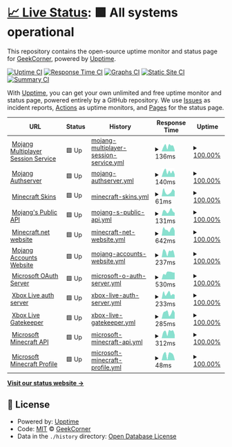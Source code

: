 # [📈 Live Status](https://GeekCornerGH.github.io/helios-status-page): <!--live status--> **🟩 All systems operational**

This repository contains the open-source uptime monitor and status page for [GeekCorner](https://ytgeek.gq), powered by [Upptime](https://github.com/upptime/upptime).

[![Uptime CI](https://github.com/GeekCornerGH/helios-status-page/workflows/Uptime%20CI/badge.svg)](https://github.com/GeekCornerGH/helios-status-page/actions?query=workflow%3A%22Uptime+CI%22)
[![Response Time CI](https://github.com/GeekCornerGH/helios-status-page/workflows/Response%20Time%20CI/badge.svg)](https://github.com/GeekCornerGH/helios-status-page/actions?query=workflow%3A%22Response+Time+CI%22)
[![Graphs CI](https://github.com/GeekCornerGH/helios-status-page/workflows/Graphs%20CI/badge.svg)](https://github.com/GeekCornerGH/helios-status-page/actions?query=workflow%3A%22Graphs+CI%22)
[![Static Site CI](https://github.com/GeekCornerGH/helios-status-page/workflows/Static%20Site%20CI/badge.svg)](https://github.com/GeekCornerGH/helios-status-page/actions?query=workflow%3A%22Static+Site+CI%22)
[![Summary CI](https://github.com/GeekCornerGH/helios-status-page/workflows/Summary%20CI/badge.svg)](https://github.com/GeekCornerGH/helios-status-page/actions?query=workflow%3A%22Summary+CI%22)

With [Upptime](https://upptime.js.org), you can get your own unlimited and free uptime monitor and status page, powered entirely by a GitHub repository. We use [Issues](https://github.com/GeekCornerGH/helios-status-page/issues) as incident reports, [Actions](https://github.com/GeekCornerGH/helios-status-page/actions) as uptime monitors, and [Pages](https://GeekCornerGH.github.io/helios-status-page) for the status page.

<!--start: status pages-->
<!-- This summary is generated by Upptime (https://github.com/upptime/upptime) -->
<!-- Do not edit this manually, your changes will be overwritten -->
<!-- prettier-ignore -->
| URL | Status | History | Response Time | Uptime |
| --- | ------ | ------- | ------------- | ------ |
| <img alt="" src="https://favicons.githubusercontent.com/session.minecraft.net" height="13"> [Mojang Multiplayer Session Service](http://session.minecraft.net) | 🟩 Up | [mojang-multiplayer-session-service.yml](https://github.com/GeekCornerGH/helios-status-page/commits/HEAD/history/mojang-multiplayer-session-service.yml) | <details><summary><img alt="Response time graph" src="./graphs/mojang-multiplayer-session-service/response-time-week.png" height="20"> 136ms</summary><br><a href="https://GeekCornerGH.github.io/helios-status-page/history/mojang-multiplayer-session-service"><img alt="Response time 142" src="https://img.shields.io/endpoint?url=https%3A%2F%2Fraw.githubusercontent.com%2FGeekCornerGH%2Fhelios-status-page%2FHEAD%2Fapi%2Fmojang-multiplayer-session-service%2Fresponse-time.json"></a><br><a href="https://GeekCornerGH.github.io/helios-status-page/history/mojang-multiplayer-session-service"><img alt="24-hour response time 27" src="https://img.shields.io/endpoint?url=https%3A%2F%2Fraw.githubusercontent.com%2FGeekCornerGH%2Fhelios-status-page%2FHEAD%2Fapi%2Fmojang-multiplayer-session-service%2Fresponse-time-day.json"></a><br><a href="https://GeekCornerGH.github.io/helios-status-page/history/mojang-multiplayer-session-service"><img alt="7-day response time 136" src="https://img.shields.io/endpoint?url=https%3A%2F%2Fraw.githubusercontent.com%2FGeekCornerGH%2Fhelios-status-page%2FHEAD%2Fapi%2Fmojang-multiplayer-session-service%2Fresponse-time-week.json"></a><br><a href="https://GeekCornerGH.github.io/helios-status-page/history/mojang-multiplayer-session-service"><img alt="30-day response time 143" src="https://img.shields.io/endpoint?url=https%3A%2F%2Fraw.githubusercontent.com%2FGeekCornerGH%2Fhelios-status-page%2FHEAD%2Fapi%2Fmojang-multiplayer-session-service%2Fresponse-time-month.json"></a><br><a href="https://GeekCornerGH.github.io/helios-status-page/history/mojang-multiplayer-session-service"><img alt="1-year response time 142" src="https://img.shields.io/endpoint?url=https%3A%2F%2Fraw.githubusercontent.com%2FGeekCornerGH%2Fhelios-status-page%2FHEAD%2Fapi%2Fmojang-multiplayer-session-service%2Fresponse-time-year.json"></a></details> | <details><summary><a href="https://GeekCornerGH.github.io/helios-status-page/history/mojang-multiplayer-session-service">100.00%</a></summary><a href="https://GeekCornerGH.github.io/helios-status-page/history/mojang-multiplayer-session-service"><img alt="All-time uptime 100.00%" src="https://img.shields.io/endpoint?url=https%3A%2F%2Fraw.githubusercontent.com%2FGeekCornerGH%2Fhelios-status-page%2FHEAD%2Fapi%2Fmojang-multiplayer-session-service%2Fuptime.json"></a><br><a href="https://GeekCornerGH.github.io/helios-status-page/history/mojang-multiplayer-session-service"><img alt="24-hour uptime 100.00%" src="https://img.shields.io/endpoint?url=https%3A%2F%2Fraw.githubusercontent.com%2FGeekCornerGH%2Fhelios-status-page%2FHEAD%2Fapi%2Fmojang-multiplayer-session-service%2Fuptime-day.json"></a><br><a href="https://GeekCornerGH.github.io/helios-status-page/history/mojang-multiplayer-session-service"><img alt="7-day uptime 100.00%" src="https://img.shields.io/endpoint?url=https%3A%2F%2Fraw.githubusercontent.com%2FGeekCornerGH%2Fhelios-status-page%2FHEAD%2Fapi%2Fmojang-multiplayer-session-service%2Fuptime-week.json"></a><br><a href="https://GeekCornerGH.github.io/helios-status-page/history/mojang-multiplayer-session-service"><img alt="30-day uptime 100.00%" src="https://img.shields.io/endpoint?url=https%3A%2F%2Fraw.githubusercontent.com%2FGeekCornerGH%2Fhelios-status-page%2FHEAD%2Fapi%2Fmojang-multiplayer-session-service%2Fuptime-month.json"></a><br><a href="https://GeekCornerGH.github.io/helios-status-page/history/mojang-multiplayer-session-service"><img alt="1-year uptime 100.00%" src="https://img.shields.io/endpoint?url=https%3A%2F%2Fraw.githubusercontent.com%2FGeekCornerGH%2Fhelios-status-page%2FHEAD%2Fapi%2Fmojang-multiplayer-session-service%2Fuptime-year.json"></a></details>
| <img alt="" src="https://favicons.githubusercontent.com/authserver.mojang.com" height="13"> [Mojang Authserver](https://authserver.mojang.com/) | 🟩 Up | [mojang-authserver.yml](https://github.com/GeekCornerGH/helios-status-page/commits/HEAD/history/mojang-authserver.yml) | <details><summary><img alt="Response time graph" src="./graphs/mojang-authserver/response-time-week.png" height="20"> 140ms</summary><br><a href="https://GeekCornerGH.github.io/helios-status-page/history/mojang-authserver"><img alt="Response time 132" src="https://img.shields.io/endpoint?url=https%3A%2F%2Fraw.githubusercontent.com%2FGeekCornerGH%2Fhelios-status-page%2FHEAD%2Fapi%2Fmojang-authserver%2Fresponse-time.json"></a><br><a href="https://GeekCornerGH.github.io/helios-status-page/history/mojang-authserver"><img alt="24-hour response time 72" src="https://img.shields.io/endpoint?url=https%3A%2F%2Fraw.githubusercontent.com%2FGeekCornerGH%2Fhelios-status-page%2FHEAD%2Fapi%2Fmojang-authserver%2Fresponse-time-day.json"></a><br><a href="https://GeekCornerGH.github.io/helios-status-page/history/mojang-authserver"><img alt="7-day response time 140" src="https://img.shields.io/endpoint?url=https%3A%2F%2Fraw.githubusercontent.com%2FGeekCornerGH%2Fhelios-status-page%2FHEAD%2Fapi%2Fmojang-authserver%2Fresponse-time-week.json"></a><br><a href="https://GeekCornerGH.github.io/helios-status-page/history/mojang-authserver"><img alt="30-day response time 143" src="https://img.shields.io/endpoint?url=https%3A%2F%2Fraw.githubusercontent.com%2FGeekCornerGH%2Fhelios-status-page%2FHEAD%2Fapi%2Fmojang-authserver%2Fresponse-time-month.json"></a><br><a href="https://GeekCornerGH.github.io/helios-status-page/history/mojang-authserver"><img alt="1-year response time 132" src="https://img.shields.io/endpoint?url=https%3A%2F%2Fraw.githubusercontent.com%2FGeekCornerGH%2Fhelios-status-page%2FHEAD%2Fapi%2Fmojang-authserver%2Fresponse-time-year.json"></a></details> | <details><summary><a href="https://GeekCornerGH.github.io/helios-status-page/history/mojang-authserver">100.00%</a></summary><a href="https://GeekCornerGH.github.io/helios-status-page/history/mojang-authserver"><img alt="All-time uptime 99.98%" src="https://img.shields.io/endpoint?url=https%3A%2F%2Fraw.githubusercontent.com%2FGeekCornerGH%2Fhelios-status-page%2FHEAD%2Fapi%2Fmojang-authserver%2Fuptime.json"></a><br><a href="https://GeekCornerGH.github.io/helios-status-page/history/mojang-authserver"><img alt="24-hour uptime 100.00%" src="https://img.shields.io/endpoint?url=https%3A%2F%2Fraw.githubusercontent.com%2FGeekCornerGH%2Fhelios-status-page%2FHEAD%2Fapi%2Fmojang-authserver%2Fuptime-day.json"></a><br><a href="https://GeekCornerGH.github.io/helios-status-page/history/mojang-authserver"><img alt="7-day uptime 100.00%" src="https://img.shields.io/endpoint?url=https%3A%2F%2Fraw.githubusercontent.com%2FGeekCornerGH%2Fhelios-status-page%2FHEAD%2Fapi%2Fmojang-authserver%2Fuptime-week.json"></a><br><a href="https://GeekCornerGH.github.io/helios-status-page/history/mojang-authserver"><img alt="30-day uptime 99.96%" src="https://img.shields.io/endpoint?url=https%3A%2F%2Fraw.githubusercontent.com%2FGeekCornerGH%2Fhelios-status-page%2FHEAD%2Fapi%2Fmojang-authserver%2Fuptime-month.json"></a><br><a href="https://GeekCornerGH.github.io/helios-status-page/history/mojang-authserver"><img alt="1-year uptime 99.98%" src="https://img.shields.io/endpoint?url=https%3A%2F%2Fraw.githubusercontent.com%2FGeekCornerGH%2Fhelios-status-page%2FHEAD%2Fapi%2Fmojang-authserver%2Fuptime-year.json"></a></details>
| <img alt="" src="https://favicons.githubusercontent.com/textures.minecraft.net" height="13"> [Minecraft Skins](https://textures.minecraft.net) | 🟩 Up | [minecraft-skins.yml](https://github.com/GeekCornerGH/helios-status-page/commits/HEAD/history/minecraft-skins.yml) | <details><summary><img alt="Response time graph" src="./graphs/minecraft-skins/response-time-week.png" height="20"> 61ms</summary><br><a href="https://GeekCornerGH.github.io/helios-status-page/history/minecraft-skins"><img alt="Response time 69" src="https://img.shields.io/endpoint?url=https%3A%2F%2Fraw.githubusercontent.com%2FGeekCornerGH%2Fhelios-status-page%2FHEAD%2Fapi%2Fminecraft-skins%2Fresponse-time.json"></a><br><a href="https://GeekCornerGH.github.io/helios-status-page/history/minecraft-skins"><img alt="24-hour response time 70" src="https://img.shields.io/endpoint?url=https%3A%2F%2Fraw.githubusercontent.com%2FGeekCornerGH%2Fhelios-status-page%2FHEAD%2Fapi%2Fminecraft-skins%2Fresponse-time-day.json"></a><br><a href="https://GeekCornerGH.github.io/helios-status-page/history/minecraft-skins"><img alt="7-day response time 61" src="https://img.shields.io/endpoint?url=https%3A%2F%2Fraw.githubusercontent.com%2FGeekCornerGH%2Fhelios-status-page%2FHEAD%2Fapi%2Fminecraft-skins%2Fresponse-time-week.json"></a><br><a href="https://GeekCornerGH.github.io/helios-status-page/history/minecraft-skins"><img alt="30-day response time 71" src="https://img.shields.io/endpoint?url=https%3A%2F%2Fraw.githubusercontent.com%2FGeekCornerGH%2Fhelios-status-page%2FHEAD%2Fapi%2Fminecraft-skins%2Fresponse-time-month.json"></a><br><a href="https://GeekCornerGH.github.io/helios-status-page/history/minecraft-skins"><img alt="1-year response time 69" src="https://img.shields.io/endpoint?url=https%3A%2F%2Fraw.githubusercontent.com%2FGeekCornerGH%2Fhelios-status-page%2FHEAD%2Fapi%2Fminecraft-skins%2Fresponse-time-year.json"></a></details> | <details><summary><a href="https://GeekCornerGH.github.io/helios-status-page/history/minecraft-skins">100.00%</a></summary><a href="https://GeekCornerGH.github.io/helios-status-page/history/minecraft-skins"><img alt="All-time uptime 100.00%" src="https://img.shields.io/endpoint?url=https%3A%2F%2Fraw.githubusercontent.com%2FGeekCornerGH%2Fhelios-status-page%2FHEAD%2Fapi%2Fminecraft-skins%2Fuptime.json"></a><br><a href="https://GeekCornerGH.github.io/helios-status-page/history/minecraft-skins"><img alt="24-hour uptime 100.00%" src="https://img.shields.io/endpoint?url=https%3A%2F%2Fraw.githubusercontent.com%2FGeekCornerGH%2Fhelios-status-page%2FHEAD%2Fapi%2Fminecraft-skins%2Fuptime-day.json"></a><br><a href="https://GeekCornerGH.github.io/helios-status-page/history/minecraft-skins"><img alt="7-day uptime 100.00%" src="https://img.shields.io/endpoint?url=https%3A%2F%2Fraw.githubusercontent.com%2FGeekCornerGH%2Fhelios-status-page%2FHEAD%2Fapi%2Fminecraft-skins%2Fuptime-week.json"></a><br><a href="https://GeekCornerGH.github.io/helios-status-page/history/minecraft-skins"><img alt="30-day uptime 100.00%" src="https://img.shields.io/endpoint?url=https%3A%2F%2Fraw.githubusercontent.com%2FGeekCornerGH%2Fhelios-status-page%2FHEAD%2Fapi%2Fminecraft-skins%2Fuptime-month.json"></a><br><a href="https://GeekCornerGH.github.io/helios-status-page/history/minecraft-skins"><img alt="1-year uptime 100.00%" src="https://img.shields.io/endpoint?url=https%3A%2F%2Fraw.githubusercontent.com%2FGeekCornerGH%2Fhelios-status-page%2FHEAD%2Fapi%2Fminecraft-skins%2Fuptime-year.json"></a></details>
| <img alt="" src="https://favicons.githubusercontent.com/api.mojang.com" height="13"> [Mojang's Public API](https://api.mojang.com/) | 🟩 Up | [mojang-s-public-api.yml](https://github.com/GeekCornerGH/helios-status-page/commits/HEAD/history/mojang-s-public-api.yml) | <details><summary><img alt="Response time graph" src="./graphs/mojang-s-public-api/response-time-week.png" height="20"> 131ms</summary><br><a href="https://GeekCornerGH.github.io/helios-status-page/history/mojang-s-public-api"><img alt="Response time 131" src="https://img.shields.io/endpoint?url=https%3A%2F%2Fraw.githubusercontent.com%2FGeekCornerGH%2Fhelios-status-page%2FHEAD%2Fapi%2Fmojang-s-public-api%2Fresponse-time.json"></a><br><a href="https://GeekCornerGH.github.io/helios-status-page/history/mojang-s-public-api"><img alt="24-hour response time 85" src="https://img.shields.io/endpoint?url=https%3A%2F%2Fraw.githubusercontent.com%2FGeekCornerGH%2Fhelios-status-page%2FHEAD%2Fapi%2Fmojang-s-public-api%2Fresponse-time-day.json"></a><br><a href="https://GeekCornerGH.github.io/helios-status-page/history/mojang-s-public-api"><img alt="7-day response time 131" src="https://img.shields.io/endpoint?url=https%3A%2F%2Fraw.githubusercontent.com%2FGeekCornerGH%2Fhelios-status-page%2FHEAD%2Fapi%2Fmojang-s-public-api%2Fresponse-time-week.json"></a><br><a href="https://GeekCornerGH.github.io/helios-status-page/history/mojang-s-public-api"><img alt="30-day response time 149" src="https://img.shields.io/endpoint?url=https%3A%2F%2Fraw.githubusercontent.com%2FGeekCornerGH%2Fhelios-status-page%2FHEAD%2Fapi%2Fmojang-s-public-api%2Fresponse-time-month.json"></a><br><a href="https://GeekCornerGH.github.io/helios-status-page/history/mojang-s-public-api"><img alt="1-year response time 131" src="https://img.shields.io/endpoint?url=https%3A%2F%2Fraw.githubusercontent.com%2FGeekCornerGH%2Fhelios-status-page%2FHEAD%2Fapi%2Fmojang-s-public-api%2Fresponse-time-year.json"></a></details> | <details><summary><a href="https://GeekCornerGH.github.io/helios-status-page/history/mojang-s-public-api">100.00%</a></summary><a href="https://GeekCornerGH.github.io/helios-status-page/history/mojang-s-public-api"><img alt="All-time uptime 100.00%" src="https://img.shields.io/endpoint?url=https%3A%2F%2Fraw.githubusercontent.com%2FGeekCornerGH%2Fhelios-status-page%2FHEAD%2Fapi%2Fmojang-s-public-api%2Fuptime.json"></a><br><a href="https://GeekCornerGH.github.io/helios-status-page/history/mojang-s-public-api"><img alt="24-hour uptime 100.00%" src="https://img.shields.io/endpoint?url=https%3A%2F%2Fraw.githubusercontent.com%2FGeekCornerGH%2Fhelios-status-page%2FHEAD%2Fapi%2Fmojang-s-public-api%2Fuptime-day.json"></a><br><a href="https://GeekCornerGH.github.io/helios-status-page/history/mojang-s-public-api"><img alt="7-day uptime 100.00%" src="https://img.shields.io/endpoint?url=https%3A%2F%2Fraw.githubusercontent.com%2FGeekCornerGH%2Fhelios-status-page%2FHEAD%2Fapi%2Fmojang-s-public-api%2Fuptime-week.json"></a><br><a href="https://GeekCornerGH.github.io/helios-status-page/history/mojang-s-public-api"><img alt="30-day uptime 100.00%" src="https://img.shields.io/endpoint?url=https%3A%2F%2Fraw.githubusercontent.com%2FGeekCornerGH%2Fhelios-status-page%2FHEAD%2Fapi%2Fmojang-s-public-api%2Fuptime-month.json"></a><br><a href="https://GeekCornerGH.github.io/helios-status-page/history/mojang-s-public-api"><img alt="1-year uptime 100.00%" src="https://img.shields.io/endpoint?url=https%3A%2F%2Fraw.githubusercontent.com%2FGeekCornerGH%2Fhelios-status-page%2FHEAD%2Fapi%2Fmojang-s-public-api%2Fuptime-year.json"></a></details>
| <img alt="" src="https://favicons.githubusercontent.com/www.minecraft.net" height="13"> [Minecraft.net website](https://www.minecraft.net/en-us) | 🟩 Up | [minecraft-net-website.yml](https://github.com/GeekCornerGH/helios-status-page/commits/HEAD/history/minecraft-net-website.yml) | <details><summary><img alt="Response time graph" src="./graphs/minecraft-net-website/response-time-week.png" height="20"> 642ms</summary><br><a href="https://GeekCornerGH.github.io/helios-status-page/history/minecraft-net-website"><img alt="Response time 696" src="https://img.shields.io/endpoint?url=https%3A%2F%2Fraw.githubusercontent.com%2FGeekCornerGH%2Fhelios-status-page%2FHEAD%2Fapi%2Fminecraft-net-website%2Fresponse-time.json"></a><br><a href="https://GeekCornerGH.github.io/helios-status-page/history/minecraft-net-website"><img alt="24-hour response time 505" src="https://img.shields.io/endpoint?url=https%3A%2F%2Fraw.githubusercontent.com%2FGeekCornerGH%2Fhelios-status-page%2FHEAD%2Fapi%2Fminecraft-net-website%2Fresponse-time-day.json"></a><br><a href="https://GeekCornerGH.github.io/helios-status-page/history/minecraft-net-website"><img alt="7-day response time 642" src="https://img.shields.io/endpoint?url=https%3A%2F%2Fraw.githubusercontent.com%2FGeekCornerGH%2Fhelios-status-page%2FHEAD%2Fapi%2Fminecraft-net-website%2Fresponse-time-week.json"></a><br><a href="https://GeekCornerGH.github.io/helios-status-page/history/minecraft-net-website"><img alt="30-day response time 703" src="https://img.shields.io/endpoint?url=https%3A%2F%2Fraw.githubusercontent.com%2FGeekCornerGH%2Fhelios-status-page%2FHEAD%2Fapi%2Fminecraft-net-website%2Fresponse-time-month.json"></a><br><a href="https://GeekCornerGH.github.io/helios-status-page/history/minecraft-net-website"><img alt="1-year response time 696" src="https://img.shields.io/endpoint?url=https%3A%2F%2Fraw.githubusercontent.com%2FGeekCornerGH%2Fhelios-status-page%2FHEAD%2Fapi%2Fminecraft-net-website%2Fresponse-time-year.json"></a></details> | <details><summary><a href="https://GeekCornerGH.github.io/helios-status-page/history/minecraft-net-website">100.00%</a></summary><a href="https://GeekCornerGH.github.io/helios-status-page/history/minecraft-net-website"><img alt="All-time uptime 100.00%" src="https://img.shields.io/endpoint?url=https%3A%2F%2Fraw.githubusercontent.com%2FGeekCornerGH%2Fhelios-status-page%2FHEAD%2Fapi%2Fminecraft-net-website%2Fuptime.json"></a><br><a href="https://GeekCornerGH.github.io/helios-status-page/history/minecraft-net-website"><img alt="24-hour uptime 100.00%" src="https://img.shields.io/endpoint?url=https%3A%2F%2Fraw.githubusercontent.com%2FGeekCornerGH%2Fhelios-status-page%2FHEAD%2Fapi%2Fminecraft-net-website%2Fuptime-day.json"></a><br><a href="https://GeekCornerGH.github.io/helios-status-page/history/minecraft-net-website"><img alt="7-day uptime 100.00%" src="https://img.shields.io/endpoint?url=https%3A%2F%2Fraw.githubusercontent.com%2FGeekCornerGH%2Fhelios-status-page%2FHEAD%2Fapi%2Fminecraft-net-website%2Fuptime-week.json"></a><br><a href="https://GeekCornerGH.github.io/helios-status-page/history/minecraft-net-website"><img alt="30-day uptime 100.00%" src="https://img.shields.io/endpoint?url=https%3A%2F%2Fraw.githubusercontent.com%2FGeekCornerGH%2Fhelios-status-page%2FHEAD%2Fapi%2Fminecraft-net-website%2Fuptime-month.json"></a><br><a href="https://GeekCornerGH.github.io/helios-status-page/history/minecraft-net-website"><img alt="1-year uptime 100.00%" src="https://img.shields.io/endpoint?url=https%3A%2F%2Fraw.githubusercontent.com%2FGeekCornerGH%2Fhelios-status-page%2FHEAD%2Fapi%2Fminecraft-net-website%2Fuptime-year.json"></a></details>
| <img alt="" src="https://favicons.githubusercontent.com/account.mojang.com" height="13"> [Mojang Accounts Website](https://account.mojang.com/) | 🟩 Up | [mojang-accounts-website.yml](https://github.com/GeekCornerGH/helios-status-page/commits/HEAD/history/mojang-accounts-website.yml) | <details><summary><img alt="Response time graph" src="./graphs/mojang-accounts-website/response-time-week.png" height="20"> 237ms</summary><br><a href="https://GeekCornerGH.github.io/helios-status-page/history/mojang-accounts-website"><img alt="Response time 281" src="https://img.shields.io/endpoint?url=https%3A%2F%2Fraw.githubusercontent.com%2FGeekCornerGH%2Fhelios-status-page%2FHEAD%2Fapi%2Fmojang-accounts-website%2Fresponse-time.json"></a><br><a href="https://GeekCornerGH.github.io/helios-status-page/history/mojang-accounts-website"><img alt="24-hour response time 54" src="https://img.shields.io/endpoint?url=https%3A%2F%2Fraw.githubusercontent.com%2FGeekCornerGH%2Fhelios-status-page%2FHEAD%2Fapi%2Fmojang-accounts-website%2Fresponse-time-day.json"></a><br><a href="https://GeekCornerGH.github.io/helios-status-page/history/mojang-accounts-website"><img alt="7-day response time 237" src="https://img.shields.io/endpoint?url=https%3A%2F%2Fraw.githubusercontent.com%2FGeekCornerGH%2Fhelios-status-page%2FHEAD%2Fapi%2Fmojang-accounts-website%2Fresponse-time-week.json"></a><br><a href="https://GeekCornerGH.github.io/helios-status-page/history/mojang-accounts-website"><img alt="30-day response time 282" src="https://img.shields.io/endpoint?url=https%3A%2F%2Fraw.githubusercontent.com%2FGeekCornerGH%2Fhelios-status-page%2FHEAD%2Fapi%2Fmojang-accounts-website%2Fresponse-time-month.json"></a><br><a href="https://GeekCornerGH.github.io/helios-status-page/history/mojang-accounts-website"><img alt="1-year response time 281" src="https://img.shields.io/endpoint?url=https%3A%2F%2Fraw.githubusercontent.com%2FGeekCornerGH%2Fhelios-status-page%2FHEAD%2Fapi%2Fmojang-accounts-website%2Fresponse-time-year.json"></a></details> | <details><summary><a href="https://GeekCornerGH.github.io/helios-status-page/history/mojang-accounts-website">100.00%</a></summary><a href="https://GeekCornerGH.github.io/helios-status-page/history/mojang-accounts-website"><img alt="All-time uptime 100.00%" src="https://img.shields.io/endpoint?url=https%3A%2F%2Fraw.githubusercontent.com%2FGeekCornerGH%2Fhelios-status-page%2FHEAD%2Fapi%2Fmojang-accounts-website%2Fuptime.json"></a><br><a href="https://GeekCornerGH.github.io/helios-status-page/history/mojang-accounts-website"><img alt="24-hour uptime 100.00%" src="https://img.shields.io/endpoint?url=https%3A%2F%2Fraw.githubusercontent.com%2FGeekCornerGH%2Fhelios-status-page%2FHEAD%2Fapi%2Fmojang-accounts-website%2Fuptime-day.json"></a><br><a href="https://GeekCornerGH.github.io/helios-status-page/history/mojang-accounts-website"><img alt="7-day uptime 100.00%" src="https://img.shields.io/endpoint?url=https%3A%2F%2Fraw.githubusercontent.com%2FGeekCornerGH%2Fhelios-status-page%2FHEAD%2Fapi%2Fmojang-accounts-website%2Fuptime-week.json"></a><br><a href="https://GeekCornerGH.github.io/helios-status-page/history/mojang-accounts-website"><img alt="30-day uptime 100.00%" src="https://img.shields.io/endpoint?url=https%3A%2F%2Fraw.githubusercontent.com%2FGeekCornerGH%2Fhelios-status-page%2FHEAD%2Fapi%2Fmojang-accounts-website%2Fuptime-month.json"></a><br><a href="https://GeekCornerGH.github.io/helios-status-page/history/mojang-accounts-website"><img alt="1-year uptime 100.00%" src="https://img.shields.io/endpoint?url=https%3A%2F%2Fraw.githubusercontent.com%2FGeekCornerGH%2Fhelios-status-page%2FHEAD%2Fapi%2Fmojang-accounts-website%2Fuptime-year.json"></a></details>
| <img alt="" src="https://favicons.githubusercontent.com/login.microsoftonline.com" height="13"> [Microsoft OAuth Server](https://login.microsoftonline.com/consumers/oauth2/v2.0/token) | 🟩 Up | [microsoft-o-auth-server.yml](https://github.com/GeekCornerGH/helios-status-page/commits/HEAD/history/microsoft-o-auth-server.yml) | <details><summary><img alt="Response time graph" src="./graphs/microsoft-o-auth-server/response-time-week.png" height="20"> 530ms</summary><br><a href="https://GeekCornerGH.github.io/helios-status-page/history/microsoft-o-auth-server"><img alt="Response time 463" src="https://img.shields.io/endpoint?url=https%3A%2F%2Fraw.githubusercontent.com%2FGeekCornerGH%2Fhelios-status-page%2FHEAD%2Fapi%2Fmicrosoft-o-auth-server%2Fresponse-time.json"></a><br><a href="https://GeekCornerGH.github.io/helios-status-page/history/microsoft-o-auth-server"><img alt="24-hour response time 543" src="https://img.shields.io/endpoint?url=https%3A%2F%2Fraw.githubusercontent.com%2FGeekCornerGH%2Fhelios-status-page%2FHEAD%2Fapi%2Fmicrosoft-o-auth-server%2Fresponse-time-day.json"></a><br><a href="https://GeekCornerGH.github.io/helios-status-page/history/microsoft-o-auth-server"><img alt="7-day response time 530" src="https://img.shields.io/endpoint?url=https%3A%2F%2Fraw.githubusercontent.com%2FGeekCornerGH%2Fhelios-status-page%2FHEAD%2Fapi%2Fmicrosoft-o-auth-server%2Fresponse-time-week.json"></a><br><a href="https://GeekCornerGH.github.io/helios-status-page/history/microsoft-o-auth-server"><img alt="30-day response time 483" src="https://img.shields.io/endpoint?url=https%3A%2F%2Fraw.githubusercontent.com%2FGeekCornerGH%2Fhelios-status-page%2FHEAD%2Fapi%2Fmicrosoft-o-auth-server%2Fresponse-time-month.json"></a><br><a href="https://GeekCornerGH.github.io/helios-status-page/history/microsoft-o-auth-server"><img alt="1-year response time 463" src="https://img.shields.io/endpoint?url=https%3A%2F%2Fraw.githubusercontent.com%2FGeekCornerGH%2Fhelios-status-page%2FHEAD%2Fapi%2Fmicrosoft-o-auth-server%2Fresponse-time-year.json"></a></details> | <details><summary><a href="https://GeekCornerGH.github.io/helios-status-page/history/microsoft-o-auth-server">100.00%</a></summary><a href="https://GeekCornerGH.github.io/helios-status-page/history/microsoft-o-auth-server"><img alt="All-time uptime 100.00%" src="https://img.shields.io/endpoint?url=https%3A%2F%2Fraw.githubusercontent.com%2FGeekCornerGH%2Fhelios-status-page%2FHEAD%2Fapi%2Fmicrosoft-o-auth-server%2Fuptime.json"></a><br><a href="https://GeekCornerGH.github.io/helios-status-page/history/microsoft-o-auth-server"><img alt="24-hour uptime 100.00%" src="https://img.shields.io/endpoint?url=https%3A%2F%2Fraw.githubusercontent.com%2FGeekCornerGH%2Fhelios-status-page%2FHEAD%2Fapi%2Fmicrosoft-o-auth-server%2Fuptime-day.json"></a><br><a href="https://GeekCornerGH.github.io/helios-status-page/history/microsoft-o-auth-server"><img alt="7-day uptime 100.00%" src="https://img.shields.io/endpoint?url=https%3A%2F%2Fraw.githubusercontent.com%2FGeekCornerGH%2Fhelios-status-page%2FHEAD%2Fapi%2Fmicrosoft-o-auth-server%2Fuptime-week.json"></a><br><a href="https://GeekCornerGH.github.io/helios-status-page/history/microsoft-o-auth-server"><img alt="30-day uptime 100.00%" src="https://img.shields.io/endpoint?url=https%3A%2F%2Fraw.githubusercontent.com%2FGeekCornerGH%2Fhelios-status-page%2FHEAD%2Fapi%2Fmicrosoft-o-auth-server%2Fuptime-month.json"></a><br><a href="https://GeekCornerGH.github.io/helios-status-page/history/microsoft-o-auth-server"><img alt="1-year uptime 100.00%" src="https://img.shields.io/endpoint?url=https%3A%2F%2Fraw.githubusercontent.com%2FGeekCornerGH%2Fhelios-status-page%2FHEAD%2Fapi%2Fmicrosoft-o-auth-server%2Fuptime-year.json"></a></details>
| <img alt="" src="https://favicons.githubusercontent.com/user.auth.xboxlive.com" height="13"> [Xbox Live auth server](https://user.auth.xboxlive.com/user/authenticate) | 🟩 Up | [xbox-live-auth-server.yml](https://github.com/GeekCornerGH/helios-status-page/commits/HEAD/history/xbox-live-auth-server.yml) | <details><summary><img alt="Response time graph" src="./graphs/xbox-live-auth-server/response-time-week.png" height="20"> 233ms</summary><br><a href="https://GeekCornerGH.github.io/helios-status-page/history/xbox-live-auth-server"><img alt="Response time 276" src="https://img.shields.io/endpoint?url=https%3A%2F%2Fraw.githubusercontent.com%2FGeekCornerGH%2Fhelios-status-page%2FHEAD%2Fapi%2Fxbox-live-auth-server%2Fresponse-time.json"></a><br><a href="https://GeekCornerGH.github.io/helios-status-page/history/xbox-live-auth-server"><img alt="24-hour response time 180" src="https://img.shields.io/endpoint?url=https%3A%2F%2Fraw.githubusercontent.com%2FGeekCornerGH%2Fhelios-status-page%2FHEAD%2Fapi%2Fxbox-live-auth-server%2Fresponse-time-day.json"></a><br><a href="https://GeekCornerGH.github.io/helios-status-page/history/xbox-live-auth-server"><img alt="7-day response time 233" src="https://img.shields.io/endpoint?url=https%3A%2F%2Fraw.githubusercontent.com%2FGeekCornerGH%2Fhelios-status-page%2FHEAD%2Fapi%2Fxbox-live-auth-server%2Fresponse-time-week.json"></a><br><a href="https://GeekCornerGH.github.io/helios-status-page/history/xbox-live-auth-server"><img alt="30-day response time 291" src="https://img.shields.io/endpoint?url=https%3A%2F%2Fraw.githubusercontent.com%2FGeekCornerGH%2Fhelios-status-page%2FHEAD%2Fapi%2Fxbox-live-auth-server%2Fresponse-time-month.json"></a><br><a href="https://GeekCornerGH.github.io/helios-status-page/history/xbox-live-auth-server"><img alt="1-year response time 276" src="https://img.shields.io/endpoint?url=https%3A%2F%2Fraw.githubusercontent.com%2FGeekCornerGH%2Fhelios-status-page%2FHEAD%2Fapi%2Fxbox-live-auth-server%2Fresponse-time-year.json"></a></details> | <details><summary><a href="https://GeekCornerGH.github.io/helios-status-page/history/xbox-live-auth-server">100.00%</a></summary><a href="https://GeekCornerGH.github.io/helios-status-page/history/xbox-live-auth-server"><img alt="All-time uptime 100.00%" src="https://img.shields.io/endpoint?url=https%3A%2F%2Fraw.githubusercontent.com%2FGeekCornerGH%2Fhelios-status-page%2FHEAD%2Fapi%2Fxbox-live-auth-server%2Fuptime.json"></a><br><a href="https://GeekCornerGH.github.io/helios-status-page/history/xbox-live-auth-server"><img alt="24-hour uptime 100.00%" src="https://img.shields.io/endpoint?url=https%3A%2F%2Fraw.githubusercontent.com%2FGeekCornerGH%2Fhelios-status-page%2FHEAD%2Fapi%2Fxbox-live-auth-server%2Fuptime-day.json"></a><br><a href="https://GeekCornerGH.github.io/helios-status-page/history/xbox-live-auth-server"><img alt="7-day uptime 100.00%" src="https://img.shields.io/endpoint?url=https%3A%2F%2Fraw.githubusercontent.com%2FGeekCornerGH%2Fhelios-status-page%2FHEAD%2Fapi%2Fxbox-live-auth-server%2Fuptime-week.json"></a><br><a href="https://GeekCornerGH.github.io/helios-status-page/history/xbox-live-auth-server"><img alt="30-day uptime 100.00%" src="https://img.shields.io/endpoint?url=https%3A%2F%2Fraw.githubusercontent.com%2FGeekCornerGH%2Fhelios-status-page%2FHEAD%2Fapi%2Fxbox-live-auth-server%2Fuptime-month.json"></a><br><a href="https://GeekCornerGH.github.io/helios-status-page/history/xbox-live-auth-server"><img alt="1-year uptime 100.00%" src="https://img.shields.io/endpoint?url=https%3A%2F%2Fraw.githubusercontent.com%2FGeekCornerGH%2Fhelios-status-page%2FHEAD%2Fapi%2Fxbox-live-auth-server%2Fuptime-year.json"></a></details>
| <img alt="" src="https://favicons.githubusercontent.com/xsts.auth.xboxlive.com" height="13"> [Xbox Live Gatekeeper](https://xsts.auth.xboxlive.com/xsts/authorize) | 🟩 Up | [xbox-live-gatekeeper.yml](https://github.com/GeekCornerGH/helios-status-page/commits/HEAD/history/xbox-live-gatekeeper.yml) | <details><summary><img alt="Response time graph" src="./graphs/xbox-live-gatekeeper/response-time-week.png" height="20"> 285ms</summary><br><a href="https://GeekCornerGH.github.io/helios-status-page/history/xbox-live-gatekeeper"><img alt="Response time 265" src="https://img.shields.io/endpoint?url=https%3A%2F%2Fraw.githubusercontent.com%2FGeekCornerGH%2Fhelios-status-page%2FHEAD%2Fapi%2Fxbox-live-gatekeeper%2Fresponse-time.json"></a><br><a href="https://GeekCornerGH.github.io/helios-status-page/history/xbox-live-gatekeeper"><img alt="24-hour response time 279" src="https://img.shields.io/endpoint?url=https%3A%2F%2Fraw.githubusercontent.com%2FGeekCornerGH%2Fhelios-status-page%2FHEAD%2Fapi%2Fxbox-live-gatekeeper%2Fresponse-time-day.json"></a><br><a href="https://GeekCornerGH.github.io/helios-status-page/history/xbox-live-gatekeeper"><img alt="7-day response time 285" src="https://img.shields.io/endpoint?url=https%3A%2F%2Fraw.githubusercontent.com%2FGeekCornerGH%2Fhelios-status-page%2FHEAD%2Fapi%2Fxbox-live-gatekeeper%2Fresponse-time-week.json"></a><br><a href="https://GeekCornerGH.github.io/helios-status-page/history/xbox-live-gatekeeper"><img alt="30-day response time 289" src="https://img.shields.io/endpoint?url=https%3A%2F%2Fraw.githubusercontent.com%2FGeekCornerGH%2Fhelios-status-page%2FHEAD%2Fapi%2Fxbox-live-gatekeeper%2Fresponse-time-month.json"></a><br><a href="https://GeekCornerGH.github.io/helios-status-page/history/xbox-live-gatekeeper"><img alt="1-year response time 265" src="https://img.shields.io/endpoint?url=https%3A%2F%2Fraw.githubusercontent.com%2FGeekCornerGH%2Fhelios-status-page%2FHEAD%2Fapi%2Fxbox-live-gatekeeper%2Fresponse-time-year.json"></a></details> | <details><summary><a href="https://GeekCornerGH.github.io/helios-status-page/history/xbox-live-gatekeeper">100.00%</a></summary><a href="https://GeekCornerGH.github.io/helios-status-page/history/xbox-live-gatekeeper"><img alt="All-time uptime 100.00%" src="https://img.shields.io/endpoint?url=https%3A%2F%2Fraw.githubusercontent.com%2FGeekCornerGH%2Fhelios-status-page%2FHEAD%2Fapi%2Fxbox-live-gatekeeper%2Fuptime.json"></a><br><a href="https://GeekCornerGH.github.io/helios-status-page/history/xbox-live-gatekeeper"><img alt="24-hour uptime 100.00%" src="https://img.shields.io/endpoint?url=https%3A%2F%2Fraw.githubusercontent.com%2FGeekCornerGH%2Fhelios-status-page%2FHEAD%2Fapi%2Fxbox-live-gatekeeper%2Fuptime-day.json"></a><br><a href="https://GeekCornerGH.github.io/helios-status-page/history/xbox-live-gatekeeper"><img alt="7-day uptime 100.00%" src="https://img.shields.io/endpoint?url=https%3A%2F%2Fraw.githubusercontent.com%2FGeekCornerGH%2Fhelios-status-page%2FHEAD%2Fapi%2Fxbox-live-gatekeeper%2Fuptime-week.json"></a><br><a href="https://GeekCornerGH.github.io/helios-status-page/history/xbox-live-gatekeeper"><img alt="30-day uptime 100.00%" src="https://img.shields.io/endpoint?url=https%3A%2F%2Fraw.githubusercontent.com%2FGeekCornerGH%2Fhelios-status-page%2FHEAD%2Fapi%2Fxbox-live-gatekeeper%2Fuptime-month.json"></a><br><a href="https://GeekCornerGH.github.io/helios-status-page/history/xbox-live-gatekeeper"><img alt="1-year uptime 100.00%" src="https://img.shields.io/endpoint?url=https%3A%2F%2Fraw.githubusercontent.com%2FGeekCornerGH%2Fhelios-status-page%2FHEAD%2Fapi%2Fxbox-live-gatekeeper%2Fuptime-year.json"></a></details>
| <img alt="" src="https://favicons.githubusercontent.com/api.minecraftservices.com" height="13"> [Microsoft Minecraft API](https://api.minecraftservices.com/authentication/login_with_xbox) | 🟩 Up | [microsoft-minecraft-api.yml](https://github.com/GeekCornerGH/helios-status-page/commits/HEAD/history/microsoft-minecraft-api.yml) | <details><summary><img alt="Response time graph" src="./graphs/microsoft-minecraft-api/response-time-week.png" height="20"> 312ms</summary><br><a href="https://GeekCornerGH.github.io/helios-status-page/history/microsoft-minecraft-api"><img alt="Response time 324" src="https://img.shields.io/endpoint?url=https%3A%2F%2Fraw.githubusercontent.com%2FGeekCornerGH%2Fhelios-status-page%2FHEAD%2Fapi%2Fmicrosoft-minecraft-api%2Fresponse-time.json"></a><br><a href="https://GeekCornerGH.github.io/helios-status-page/history/microsoft-minecraft-api"><img alt="24-hour response time 168" src="https://img.shields.io/endpoint?url=https%3A%2F%2Fraw.githubusercontent.com%2FGeekCornerGH%2Fhelios-status-page%2FHEAD%2Fapi%2Fmicrosoft-minecraft-api%2Fresponse-time-day.json"></a><br><a href="https://GeekCornerGH.github.io/helios-status-page/history/microsoft-minecraft-api"><img alt="7-day response time 312" src="https://img.shields.io/endpoint?url=https%3A%2F%2Fraw.githubusercontent.com%2FGeekCornerGH%2Fhelios-status-page%2FHEAD%2Fapi%2Fmicrosoft-minecraft-api%2Fresponse-time-week.json"></a><br><a href="https://GeekCornerGH.github.io/helios-status-page/history/microsoft-minecraft-api"><img alt="30-day response time 330" src="https://img.shields.io/endpoint?url=https%3A%2F%2Fraw.githubusercontent.com%2FGeekCornerGH%2Fhelios-status-page%2FHEAD%2Fapi%2Fmicrosoft-minecraft-api%2Fresponse-time-month.json"></a><br><a href="https://GeekCornerGH.github.io/helios-status-page/history/microsoft-minecraft-api"><img alt="1-year response time 324" src="https://img.shields.io/endpoint?url=https%3A%2F%2Fraw.githubusercontent.com%2FGeekCornerGH%2Fhelios-status-page%2FHEAD%2Fapi%2Fmicrosoft-minecraft-api%2Fresponse-time-year.json"></a></details> | <details><summary><a href="https://GeekCornerGH.github.io/helios-status-page/history/microsoft-minecraft-api">100.00%</a></summary><a href="https://GeekCornerGH.github.io/helios-status-page/history/microsoft-minecraft-api"><img alt="All-time uptime 100.00%" src="https://img.shields.io/endpoint?url=https%3A%2F%2Fraw.githubusercontent.com%2FGeekCornerGH%2Fhelios-status-page%2FHEAD%2Fapi%2Fmicrosoft-minecraft-api%2Fuptime.json"></a><br><a href="https://GeekCornerGH.github.io/helios-status-page/history/microsoft-minecraft-api"><img alt="24-hour uptime 100.00%" src="https://img.shields.io/endpoint?url=https%3A%2F%2Fraw.githubusercontent.com%2FGeekCornerGH%2Fhelios-status-page%2FHEAD%2Fapi%2Fmicrosoft-minecraft-api%2Fuptime-day.json"></a><br><a href="https://GeekCornerGH.github.io/helios-status-page/history/microsoft-minecraft-api"><img alt="7-day uptime 100.00%" src="https://img.shields.io/endpoint?url=https%3A%2F%2Fraw.githubusercontent.com%2FGeekCornerGH%2Fhelios-status-page%2FHEAD%2Fapi%2Fmicrosoft-minecraft-api%2Fuptime-week.json"></a><br><a href="https://GeekCornerGH.github.io/helios-status-page/history/microsoft-minecraft-api"><img alt="30-day uptime 100.00%" src="https://img.shields.io/endpoint?url=https%3A%2F%2Fraw.githubusercontent.com%2FGeekCornerGH%2Fhelios-status-page%2FHEAD%2Fapi%2Fmicrosoft-minecraft-api%2Fuptime-month.json"></a><br><a href="https://GeekCornerGH.github.io/helios-status-page/history/microsoft-minecraft-api"><img alt="1-year uptime 100.00%" src="https://img.shields.io/endpoint?url=https%3A%2F%2Fraw.githubusercontent.com%2FGeekCornerGH%2Fhelios-status-page%2FHEAD%2Fapi%2Fmicrosoft-minecraft-api%2Fuptime-year.json"></a></details>
| <img alt="" src="https://favicons.githubusercontent.com/api.minecraftservices.com" height="13"> [Microsoft Minecraft Profile](https://api.minecraftservices.com/minecraft/profile) | 🟩 Up | [microsoft-minecraft-profile.yml](https://github.com/GeekCornerGH/helios-status-page/commits/HEAD/history/microsoft-minecraft-profile.yml) | <details><summary><img alt="Response time graph" src="./graphs/microsoft-minecraft-profile/response-time-week.png" height="20"> 48ms</summary><br><a href="https://GeekCornerGH.github.io/helios-status-page/history/microsoft-minecraft-profile"><img alt="Response time 48" src="https://img.shields.io/endpoint?url=https%3A%2F%2Fraw.githubusercontent.com%2FGeekCornerGH%2Fhelios-status-page%2FHEAD%2Fapi%2Fmicrosoft-minecraft-profile%2Fresponse-time.json"></a><br><a href="https://GeekCornerGH.github.io/helios-status-page/history/microsoft-minecraft-profile"><img alt="24-hour response time 4" src="https://img.shields.io/endpoint?url=https%3A%2F%2Fraw.githubusercontent.com%2FGeekCornerGH%2Fhelios-status-page%2FHEAD%2Fapi%2Fmicrosoft-minecraft-profile%2Fresponse-time-day.json"></a><br><a href="https://GeekCornerGH.github.io/helios-status-page/history/microsoft-minecraft-profile"><img alt="7-day response time 48" src="https://img.shields.io/endpoint?url=https%3A%2F%2Fraw.githubusercontent.com%2FGeekCornerGH%2Fhelios-status-page%2FHEAD%2Fapi%2Fmicrosoft-minecraft-profile%2Fresponse-time-week.json"></a><br><a href="https://GeekCornerGH.github.io/helios-status-page/history/microsoft-minecraft-profile"><img alt="30-day response time 49" src="https://img.shields.io/endpoint?url=https%3A%2F%2Fraw.githubusercontent.com%2FGeekCornerGH%2Fhelios-status-page%2FHEAD%2Fapi%2Fmicrosoft-minecraft-profile%2Fresponse-time-month.json"></a><br><a href="https://GeekCornerGH.github.io/helios-status-page/history/microsoft-minecraft-profile"><img alt="1-year response time 48" src="https://img.shields.io/endpoint?url=https%3A%2F%2Fraw.githubusercontent.com%2FGeekCornerGH%2Fhelios-status-page%2FHEAD%2Fapi%2Fmicrosoft-minecraft-profile%2Fresponse-time-year.json"></a></details> | <details><summary><a href="https://GeekCornerGH.github.io/helios-status-page/history/microsoft-minecraft-profile">100.00%</a></summary><a href="https://GeekCornerGH.github.io/helios-status-page/history/microsoft-minecraft-profile"><img alt="All-time uptime 100.00%" src="https://img.shields.io/endpoint?url=https%3A%2F%2Fraw.githubusercontent.com%2FGeekCornerGH%2Fhelios-status-page%2FHEAD%2Fapi%2Fmicrosoft-minecraft-profile%2Fuptime.json"></a><br><a href="https://GeekCornerGH.github.io/helios-status-page/history/microsoft-minecraft-profile"><img alt="24-hour uptime 100.00%" src="https://img.shields.io/endpoint?url=https%3A%2F%2Fraw.githubusercontent.com%2FGeekCornerGH%2Fhelios-status-page%2FHEAD%2Fapi%2Fmicrosoft-minecraft-profile%2Fuptime-day.json"></a><br><a href="https://GeekCornerGH.github.io/helios-status-page/history/microsoft-minecraft-profile"><img alt="7-day uptime 100.00%" src="https://img.shields.io/endpoint?url=https%3A%2F%2Fraw.githubusercontent.com%2FGeekCornerGH%2Fhelios-status-page%2FHEAD%2Fapi%2Fmicrosoft-minecraft-profile%2Fuptime-week.json"></a><br><a href="https://GeekCornerGH.github.io/helios-status-page/history/microsoft-minecraft-profile"><img alt="30-day uptime 100.00%" src="https://img.shields.io/endpoint?url=https%3A%2F%2Fraw.githubusercontent.com%2FGeekCornerGH%2Fhelios-status-page%2FHEAD%2Fapi%2Fmicrosoft-minecraft-profile%2Fuptime-month.json"></a><br><a href="https://GeekCornerGH.github.io/helios-status-page/history/microsoft-minecraft-profile"><img alt="1-year uptime 100.00%" src="https://img.shields.io/endpoint?url=https%3A%2F%2Fraw.githubusercontent.com%2FGeekCornerGH%2Fhelios-status-page%2FHEAD%2Fapi%2Fmicrosoft-minecraft-profile%2Fuptime-year.json"></a></details>

<!--end: status pages-->

[**Visit our status website →**](https://GeekCornerGH.github.io/helios-status-page)

## 📄 License

- Powered by: [Upptime](https://github.com/upptime/upptime)
- Code: [MIT](./LICENSE) © [GeekCorner](https://ytgeek.gq)
- Data in the `./history` directory: [Open Database License](https://opendatacommons.org/licenses/odbl/1-0/)
